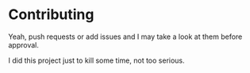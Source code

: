 
# Contributing

Yeah, push requests or add issues and I may take a look at them before approval.

I did this project just to kill some time, not too serious.
